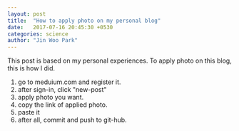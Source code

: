 ```yaml
---
layout: post
title:  "How to apply photo on my personal blog"
date:   2017-07-16 20:45:30 +0530
categories: science
author: "Jin Woo Park"
---
```

This post is based on my personal experiences.
To apply photo on this blog, this is how I did.

1. go to meduium.com and register it.
2. after sign-in, click "new-post"
3. apply photo you want.
4. copy the link of applied photo.
5. paste it
6. after all, commit and push to git-hub.
